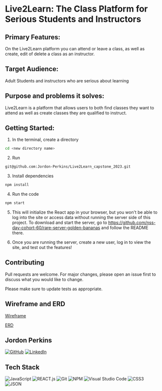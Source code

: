 # Live2Learn: The Class Platform for Serious Students and Instructors


## Primary Features:
On the Live2Learn platform you can attend or leave a class, as well as create, edit of delete a class as an instructor.



## Target Audience:
Adult Students and instructors who are serious about learning


## Purpose and problems it solves:
Live2Learn is a platform that allows users to both find classes they want to attend as well as create classes they are qualified to instruct.


## Getting Started:


1. In the terminal, create a directory
```bash
cd <new directory name>
```

2. Run 
```bash
git@github.com:Jordon-Perkins/Live2Learn_capstone_2023.git
```

3. Install dependencies
```bash
npm install
```
4. Run the code
```bash
npm start
```
5. This will initialize the React app in your browser, but you won't be able to log into the site or access data without running the server side of this project. To download and start the server, go to https://github.com/nss-day-cohort-60/rare-server-golden-bananas and follow the README there.

6. Once you are running the server, create a new user, log in to view the site, and test out the features!

## Contributing

Pull requests are welcome. For major changes, please open an issue first
to discuss what you would like to change.

Please make sure to update tests as appropriate.

## Wireframe and ERD

[Wireframe](https://www.figma.com/file/UnhpOyDCfJHYCDBR2CRA19/Untitled?node-id=0-1&t=bhPcl14eBvIVKdAi-0)

[ERD](https://dbdiagram.io/d/63f8ee49296d97641d83910a)



## Jordon Perkins
[![GitHub](https://img.shields.io/badge/github-%23121011.svg?style=for-the-badge&logo=github&logoColor=white)](https://github.com/Jordon-Perkins)
[![LinkedIn](https://img.shields.io/badge/linkedin-%230077B5.svg?style=for-the-badge&logo=linkedin&logoColor=white)](https://www.linkedin.com/in/jordon-perkins/)


## Tech Stack


![JavaScript](https://img.shields.io/badge/javascript-FFD700.svg?style=for-the-badge&logo=javascript&logoColor=black)
![REACT.js](https://img.shields.io/badge/react-61DBFB.svg?style=for-the-badge&logo=react&logoColor=black)
![Git](https://img.shields.io/badge/git-%23F05033.svg?style=for-the-badge&logo=git&logoColor=white)
![NPM](https://img.shields.io/badge/NPM-%23CB3837.svg?style=for-the-badge&logo=npm&logoColor=white)
![Visual Studio Code](https://img.shields.io/badge/Visual%20Studio%20Code-0078d7.svg?style=for-the-badge&logo=visual-studio-code&logoColor=white)
![CSS3](https://img.shields.io/badge/%20CSS3-0078d7.svg?style=for-the-badge&logo=css3&logoColor=white)
![JSON](https://img.shields.io/badge/%20JSON-36454F.svg?style=for-the-badge&logo=json&logoColor=white)










